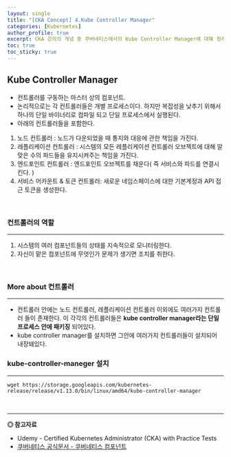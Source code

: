 ```yaml
---
layout: single
title: "[CKA Concept] 4.Kube Controller Manager"
categories: [Kubernetes]
author_profile: true
excerpt: CKA 강의의 개념 중 쿠버네티스에서의 Kube Controller Manager에 대해 정리한다. 
toc: true
toc_sticky: true
---
```


## Kube Controller Manager
- 컨트롤러를 구동하는 마스터 상의 컴포넌트.
- 논리적으로는 각 컨트롤러들은 개별 프로세스이다. 하지만 복잡성을 낮추기 위해서 하나의 단일 바이너리로 컴파일 되고 단일 프로세스에서 실행된다.
- 아래의 컨트롤러들을 포함한다.
1. 노드 컨트롤러 : 노드가 다운되었을 때 통지와 대응에 관한 책임을 가진다.
2. 레플리케이션 컨트롤러 : 시스템의 모든 레플리케이션 컨트롤러 오브젝트에 대해 알맞은 수의 파드들을 유지시켜주는 책임을 가진다. 
3. 엔드포인트 컨트롤러 : 엔드포인트 오브젝트를 채운다( 즉 서비스와 파드를 연결시킨다. )
4. 서비스 어카운트 & 토큰 컨트롤러: 새로운 네임스페이스에 대한 기본계정과 API 접근 토큰을 생성한다.

<br>

### 컨트롤러의 역할
------------------
1. 시스템의 여러 컴포넌트들의 상태를 지속적으로 모니터링한다.
2. 자신이 맡은 컴포넌트에 무엇인가 문제가 생기면 조치를 취한다.

<br>

### More about 컨트롤러
------------------
-  컨트롤러 안에는 노드 컨트롤러, 레플리케이션 컨트롤러 이외에도 여러가지 컨트롤러 들이 존재한다. 이 각각의 컨트롤러들은 **kube controller manager라는 단일 프로세스 안에 패키징** 되어있다.
- kube controller manager를 설치하면 그안에 여러가지 컨트롤러들이 설치되어 내장돼있다.

### kube-controller-maneger 설치
------------------
```shell
wget https://storage.googleapis.com/kubernetes-release/release/v1.13.0/bin/linux/amd64/kube-controller-manager
```



<br>

------------------
**◎ 참고자료**
- Udemy - Certified Kubernetes Administrator (CKA) with Practice Tests
- [쿠버네티스 공식문서 - 쿠버네티스 컴포넌트](https://kubernetes.io/ko/docs/concepts/overview/components/)